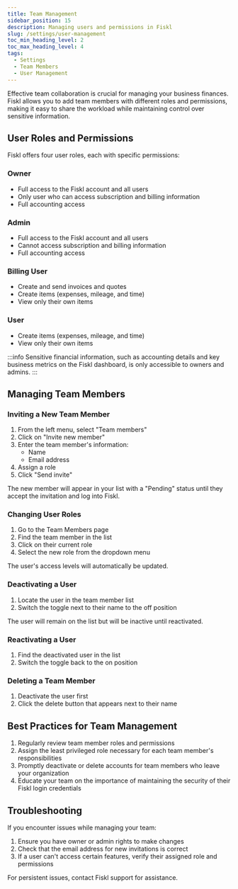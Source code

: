 ```yaml
---
title: Team Management
sidebar_position: 15
description: Managing users and permissions in Fiskl
slug: /settings/user-management
toc_min_heading_level: 2
toc_max_heading_level: 4
tags:
  - Settings
  - Team Members
  - User Management
---
```


Effective team collaboration is crucial for managing your business finances. Fiskl allows you to add team members with different roles and permissions, making it easy to share the workload while maintaining control over sensitive information.

## User Roles and Permissions

Fiskl offers four user roles, each with specific permissions:

### Owner

- Full access to the Fiskl account and all users
- Only user who can access subscription and billing information
- Full accounting access

### Admin

- Full access to the Fiskl account and all users
- Cannot access subscription and billing information
- Full accounting access

### Billing User

- Create and send invoices and quotes
- Create items (expenses, mileage, and time)
- View only their own items

### User

- Create items (expenses, mileage, and time)
- View only their own items

:::info
Sensitive financial information, such as accounting details and key business metrics on the Fiskl dashboard, is only accessible to owners and admins.
:::

## Managing Team Members

### Inviting a New Team Member

1. From the left menu, select "Team members"
2. Click on "Invite new member"
3. Enter the team member's information:
   - Name
   - Email address
4. Assign a role
5. Click "Send invite"

The new member will appear in your list with a "Pending" status until they accept the invitation and log into Fiskl.

### Changing User Roles

1. Go to the Team Members page
2. Find the team member in the list
3. Click on their current role
4. Select the new role from the dropdown menu

The user's access levels will automatically be updated.

### Deactivating a User

1. Locate the user in the team member list
2. Switch the toggle next to their name to the off position

The user will remain on the list but will be inactive until reactivated.

### Reactivating a User

1. Find the deactivated user in the list
2. Switch the toggle back to the on position

### Deleting a Team Member

1. Deactivate the user first
2. Click the delete button that appears next to their name

## Best Practices for Team Management

1. Regularly review team member roles and permissions
2. Assign the least privileged role necessary for each team member's responsibilities
3. Promptly deactivate or delete accounts for team members who leave your organization
4. Educate your team on the importance of maintaining the security of their Fiskl login credentials

## Troubleshooting

If you encounter issues while managing your team:

1. Ensure you have owner or admin rights to make changes
2. Check that the email address for new invitations is correct
3. If a user can't access certain features, verify their assigned role and permissions

For persistent issues, contact Fiskl support for assistance.
